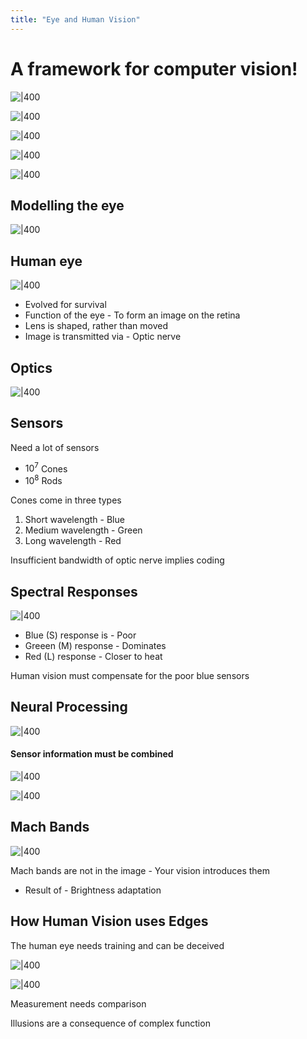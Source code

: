 ```yaml
---
title: "Eye and Human Vision"
---
```

# A framework for computer vision!

![|400](https://remnote-user-data.s3.amazonaws.com/3JOwjXF2z6LMeO9hpM9LGLyMDpUr3owtjOBVBbIyRun7CD_ngzmf4a9S5PSaqiz2DGU0pYLYurrVCX_Nyo-0dizlELVQeceqvuhrXHYBjX76iOWBozpXfMQK3umnljJg.png) 

![|400](https://remnote-user-data.s3.amazonaws.com/QqyYj-Iysy8HERF_snzyuibkAIPE-7gs-0pdfpOFSVtlOHbn4lH3E5S7egUs8CXrQ3s6Ut_-ZFfHv66Z9B4ViswEYYTyHcy55ahe0gi2Ztbd_i-lC9wfM7fHLVn0AZc9.png) 

![|400](https://remnote-user-data.s3.amazonaws.com/WhAgRKFMHQ050oTG-rqCVqC1ffox3W9SUQ834kDHU6zZGqiNu4MosCx0YtIzDbaFOX1J_R5H9d9nHvh7_7AyY9CClWqWiRvJeEx3LoyWoM-Vys8G7_KWDqqWBzWCWx4U.png) 
 
![|400](https://remnote-user-data.s3.amazonaws.com/8RPT9yyOIVoBEsp2-APT5CjqTIonmZjtumF_hMNMvbjg5w6fj8G0dk1tEKNV2UpsTtDmXwA1vTeZTAMR66y5stPdiSLgzaNo6iGIeqyCdn2dp1y0N75BgNgaShM6mdWm.png) 

![|400](https://remnote-user-data.s3.amazonaws.com/SnP43XKH2xKp4zK9ZnrzJQOoIcqvJz7X_9NKCC-KcA6959mA6NQoLHBNQat6IsxRgdIQlHx6NZ3Hi_YRMb_ARtG4A6JDCqufz80YgrhTJziN-3OM4X2WJuaAAu2-weoD.png) 

## Modelling the eye

![|400](https://remnote-user-data.s3.amazonaws.com/u5TMXqGvWP5JI9QEH5Kx-d0p9_BhOw-oa5T70e3kV9czKyUzmx6bry5vTeOLyaj-TdI5Ewoq4SyxPzXRPbnv42KYg9bKEnphXwhsP2erpQrpOHgOAOpTWA-xMuMX3sVm.png)
 
## Human eye

![|400](https://remnote-user-data.s3.amazonaws.com/QkzGglj94-WqSDHRsKVPrMvyWcqDB9kJobFo_f8jCVdV3WGZz81SoNOIoaI6ghyH7CvUS6BigTCJP4WDI06zlI_duibiXvMlUgE5GQAIyZB8Cg0ScqPP7gTNc1RSDz_n.png) 

- Evolved for survival
- Function of the eye - To form an image on the retina
- Lens is shaped, rather than moved
- Image is transmitted via - Optic nerve
 
## Optics

![|400](https://remnote-user-data.s3.amazonaws.com/t0kgVs65kUDOzIq3BXiF0HdB2_JsafTHlCl16LYwhaxMOWKzaB2-GaECw1TZZ3VLPIuFBsFBBoHXcVrED82EgfjzzvBHW9KKan9acdQJpK3qMoWQdlSDPzfQxpmqKj6S.png) 

## Sensors

Need a lot of sensors
- $10^7$ Cones
- $10^8$ Rods

Cones come in three types 
1. Short wavelength - Blue
2. Medium wavelength - Green
3. Long wavelength - Red

Insufficient bandwidth of optic nerve implies coding
 
## Spectral Responses

![|400](https://remnote-user-data.s3.amazonaws.com/qUJ2lYuAmhQ0dJk6Ev4ePIEiv7nMnPI-Z2GJMyKV25ymaW4a_95BwOk3xFIGYWTqxQnTKVNPACaxRaPatwADG6XMwBkLg6rbng0DexecKUAmuVdB21ezEC__HrcRRFMp.png) 

- Blue (S) response is - Poor
- Greeen (M) response - Dominates
- Red (L) response - Closer to heat

Human vision must compensate for the poor blue sensors
 
## Neural Processing

![|400](https://remnote-user-data.s3.amazonaws.com/_ZcpcQW4NVIXWvQkEKqgsY_urKas1fOjvbANonHpThWfGB2rJQcojCpO0jKjliGJmhmMi0xMHUx1t3DqOATqaBdd-jK_XZke4oWZbhcqCltBj36GmiI3F2b5m3ZOIkqS.png)
#### Sensor information must be combined

![|400](https://remnote-user-data.s3.amazonaws.com/_ZcpcQW4NVIXWvQkEKqgsY_urKas1fOjvbANonHpThWfGB2rJQcojCpO0jKjliGJmhmMi0xMHUx1t3DqOATqaBdd-jK_XZke4oWZbhcqCltBj36GmiI3F2b5m3ZOIkqS.png) 

![|400](https://remnote-user-data.s3.amazonaws.com/2udWgfSI9s-idQpRf8TJNXpJabK9HiOduLnBWW-9j37TJYsDHMypyuO0tbvpF9_Kd50W-76Q8Cp6J32sE5ZKx_ZMdQkUldMolEjsTWX-lVrww4Bhmw-HANvHWOG6uwi9.png) 

## Mach Bands

![|400](https://remnote-user-data.s3.amazonaws.com/GVu6ji4T5KP3E0TChbgEI1RgS5604CeYqTwdzTcnSSwlze8H0KbS5vRulf5ecTiENKROHPlS8JSRzvEwtuEe_t1A_hMxVrxJXCpoIJdTe-bpZ6k8QWJ-ibmG-15bsBYm.png) 

Mach bands are not in the image - Your vision introduces them
- Result of - Brightness adaptation

## How Human Vision uses Edges

The human eye needs training and can be deceived

![|400](https://remnote-user-data.s3.amazonaws.com/e7PyXutNMH_HfaNAyPX4WNyABZvMZ3Lu2b-61dpXv2hxgmdDj2l7uCvzsF5D5B9i3SYvEpXBFxyw3q8V7nwF3I_57iJwh8MsfZHUag_mXMko2BrwexDmQrxWgZ22a9Ad.png) 

![|400](https://remnote-user-data.s3.amazonaws.com/kcWo-2jVjNEgaZq5FVecf0kNqcKgmsVCgskeukCxOHHDykga5qlYNIewK_CHeZTRgJMXxzxvakAknBYVokZWgzvIGuNe1YxToIWShvasyMZaaoM9h65ltlzD3qL3YhDT.png) 

Measurement needs comparison

Illusions are a consequence of complex function